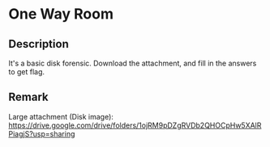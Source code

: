 One Way Room
===

## Description

It's a basic disk forensic. Download the attachment, and fill in the answers to get flag.


## Remark

Large attachment (Disk image): https://drive.google.com/drive/folders/1ojRM9pDZgRVDb2QHOCpHw5XAlRPiagjS?usp=sharing
